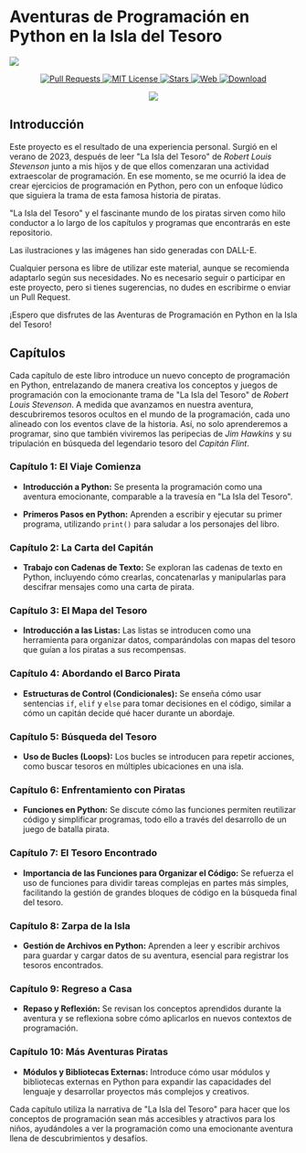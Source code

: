 
# Aventuras de Programación en Python en la Isla del Tesoro

![](https://repository-images.githubusercontent.com/717559382/ec86779c-43cc-4328-9a1d-346c44289c15)

<p align="center">
  <a href="https://github.com/imarranz/aventuras-programacion-python-isla-del-tesoro/pulls">
    <img src="https://img.shields.io/badge/PRs-welcome-brightgreen.svg?longCache=true" alt="Pull Requests">
  </a>
  <a href="LICENSE.md">
    <img src="https://img.shields.io/badge/License-MIT-red.svg?longCache=true" alt="MIT License">
  </a>
   <a href="https://github.com/imarranz/aventuras-programacion-python-isla-del-tesoro"><img src="https://img.shields.io/github/stars/imarranz/aventuras-programacion-python-isla-del-tesoro" alt="Stars"/>
  </a>
   <a href="https://imarranz.github.io/aventuras-programacion-python-isla-del-tesoro/"><img src="https://img.shields.io/website?url=https%3A%2F%2Fimarranz.github.io%2Faventuras-programacion-python-isla-del-tesoro%2F&up_message=Aventuras%20de%20Programaci%C3%B3n%20en%20la%20Isla%20del%20Tesoro" alt="Web"/>
  </a>
  <a href="https://drive.google.com/file/d/17NQ6exAZVZnUaj3gou2FwYarzAixAw7V/view?usp=drive_link">
      <img src="https://img.shields.io/badge/Google%20Drive-4285F4?logo=googledrive&logoColor=fff" alt="Download"/>
  </a>
</p>

<p align="center">
  <a href="https://twitter.com/imarranz" target="_blank">
    <img src="https://img.shields.io/twitter/follow/imarranz.svg?logo=twitter">
  </a>
</p>

## Introducción

Este proyecto es el resultado de una experiencia personal. Surgió en el verano de 2023, después de leer "La Isla del Tesoro" de _Robert Louis Stevenson_ junto a mis hijos y de que ellos comenzaran una actividad extraescolar de programación. En ese momento, se me ocurrió la idea de crear ejercicios de programación en Python, pero con un enfoque lúdico que siguiera la trama de esta famosa historia de piratas.

"La Isla del Tesoro" y el fascinante mundo de los piratas sirven como hilo conductor a lo largo de los capítulos y programas que encontrarás en este repositorio.

Las ilustraciones y las imágenes han sido generadas con DALL-E.

Cualquier persona es libre de utilizar este material, aunque se recomienda adaptarlo según sus necesidades. No es necesario seguir o participar en este proyecto, pero si tienes sugerencias, no dudes en escribirme o enviar un Pull Request.

¡Espero que disfrutes de las Aventuras de Programación en Python en la Isla del Tesoro!

## Capítulos

Cada capítulo de este libro introduce un nuevo concepto de programación en Python, entrelazando de manera creativa los conceptos y juegos de programación con la emocionante trama de "La Isla del Tesoro" de _Robert Louis Stevenson_. A medida que avanzamos en nuestra aventura, descubriremos tesoros ocultos en el mundo de la programación, cada uno alineado con los eventos clave de la historia. Así, no solo aprenderemos a programar, sino que también viviremos las peripecias de _Jim Hawkins_ y su tripulación en búsqueda del legendario tesoro del _Capitán Flint_.

### Capítulo 1: El Viaje Comienza

  - **Introducción a Python:** Se presenta la programación como una aventura emocionante, comparable a la travesía en "La Isla del Tesoro".

  - **Primeros Pasos en Python:** Aprenden a escribir y ejecutar su primer programa, utilizando `print()` para saludar a los personajes del libro.

### Capítulo 2: La Carta del Capitán

  - **Trabajo con Cadenas de Texto:** Se exploran las cadenas de texto en Python, incluyendo cómo crearlas, concatenarlas y manipularlas para descifrar mensajes como una carta de pirata.

### Capítulo 3: El Mapa del Tesoro

  - **Introducción a las Listas:** Las listas se introducen como una herramienta para organizar datos, comparándolas con mapas del tesoro que guían a los piratas a sus recompensas.

### Capítulo 4: Abordando el Barco Pirata

  - **Estructuras de Control (Condicionales):** Se enseña cómo usar sentencias `if`, `elif` y `else` para tomar decisiones en el código, similar a cómo un capitán decide qué hacer durante un abordaje.

### Capítulo 5: Búsqueda del Tesoro

  - **Uso de Bucles (Loops):** Los bucles se introducen para repetir acciones, como buscar tesoros en múltiples ubicaciones en una isla.

### Capítulo 6: Enfrentamiento con Piratas

  - **Funciones en Python:** Se discute cómo las funciones permiten reutilizar código y simplificar programas, todo ello a través del desarrollo de un juego de batalla pirata.

### Capítulo 7: El Tesoro Encontrado

  - **Importancia de las Funciones para Organizar el Código:** Se refuerza el uso de funciones para dividir tareas complejas en partes más simples, facilitando la gestión de grandes bloques de código en la búsqueda final del tesoro.

### Capítulo 8: Zarpa de la Isla

  - **Gestión de Archivos en Python:** Aprenden a leer y escribir archivos para guardar y cargar datos de su aventura, esencial para registrar los tesoros encontrados.

### Capítulo 9: Regreso a Casa

  - **Repaso y Reflexión:** Se revisan los conceptos aprendidos durante la aventura y se reflexiona sobre cómo aplicarlos en nuevos contextos de programación.

### Capítulo 10: Más Aventuras Piratas

  - **Módulos y Bibliotecas Externas:** Introduce cómo usar módulos y bibliotecas externas en Python para expandir las capacidades del lenguaje y desarrollar proyectos más complejos y creativos.

Cada capítulo utiliza la narrativa de "La Isla del Tesoro" para hacer que los conceptos de programación sean más accesibles y atractivos para los niños, ayudándoles a ver la programación como una emocionante aventura llena de descubrimientos y desafíos.
